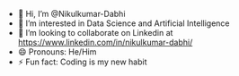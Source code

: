 - 👋 Hi, I’m @Nikulkumar-Dabhi
- 👀 I’m interested in Data Science and Artificial Intelligence
- 💞️ I’m looking to collaborate on Linkedin at https://www.linkedin.com/in/nikulkumar-dabhi/
- 😄 Pronouns: He/Him
- ⚡ Fun fact: Coding is my new habit

